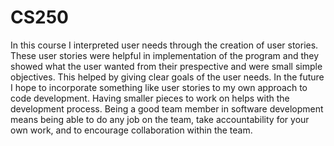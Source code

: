 # CS250
In this course I interpreted user needs through the creation of user stories. These user stories were helpful in implementation of the program and they showed what the user wanted from their prespective and were small simple objectives. This helped by giving clear goals of the user needs.
In the future I hope to incorporate something like user stories to my own approach to code development. Having smaller pieces to work on helps with the development process.
Being a good team member in software development means being able to do any job on the team, take accountability for your own work, and to encourage collaboration within the team. 
